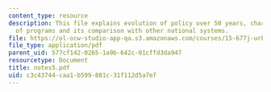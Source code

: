 ```yaml
---
content_type: resource
description: This file explains evolution of policy over 50 years, characteristics
  of programs and its comparison with other national systems.
file: https://ol-ocw-studio-app-qa.s3.amazonaws.com/courses/15-677j-urban-labor-markets-and-employment-policy-spring-2005/c3c43744caa1b599881c31f112d5a7ef_notes5.pdf
file_type: application/pdf
parent_uid: 577cf142-0265-1a9b-642c-01cffd3da947
resourcetype: Document
title: notes5.pdf
uid: c3c43744-caa1-b599-881c-31f112d5a7ef
---
```

